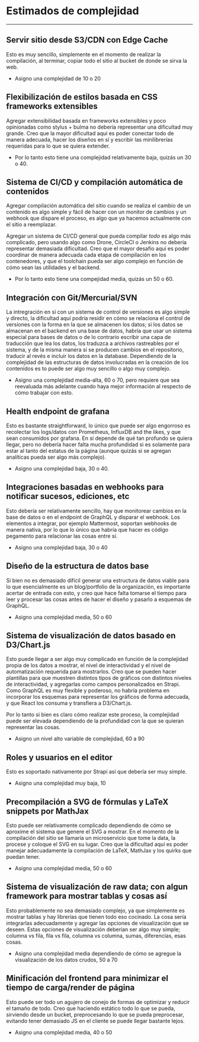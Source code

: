 # Estimados de complejidad

---

## Servir sitio desde S3/CDN con Edge Cache

Esto es muy sencillo, simplemente en el momento de realizar la compilación, al terminar, copiar todo el sitio al bucket de donde se sirva la web.

- Asigno una complejidad de 10 o 20

## Flexibilización de estilos basada en CSS frameworks extensibles

Agregar extensibilidad basada en frameworks extensibles y poco opinionadas como stylus + bulma no debería representar una dificultad muy grande.
Creo que la mayor dificultad aquí es poder conectar todo de manera adecuada, hacer los diseños en sí y escribir las minilibrerías requeridas para lo que se quiera extender.

- Por lo tanto esto tiene una complejidad relativamente baja, quizás un 30 o 40.

## Sistema de CI/CD y compilación automática de contenidos

Agregar compilación automática del sitio cuando se realiza el cambio de un contenido es algo simple y fácil de hacer con un monitor de cambios y un webhook que dispare el proceso, es algo que ya hacemos actualmente con el sitio a reemplazar.

Agregar un sistema de CI/CD general que pueda compilar _todo_ es algo más complicado, pero usando algo como Drone, CircleCI o Jenkins no debería representar demasiada dificultad. Creo que el mayor desafío aquí es poder coordinar de manera adecuada cada etapa de compilación en los contenedores, y que el toolchain pueda ser algo complejo en función de cómo sean las utilidades y el backend.

- Por lo tanto esto tiene una compejidad media, quizás un 50 o 60.

## Integración con Git/Mercurial/SVN

La intregración en sí con un sistema de control de versiones es algo simple y directo, la dificultad aquí podría residir en cómo se relaciona el control de versiones con la forma en la que se almacenen los datos; si los datos se almacenan en el backend en una base de datos, habría que usar un sistema especial para bases de datos o de lo contrario escribir una capa de traducción que lea los datos, los traduzca a archivos rastreables por el sistema, y de la misma manera si se producen cambios en el repositorio, traducir al revés e incluir los datos en la database. Dependiendo de la complejidad de las estructuras de datos involucradas en la creación de los contenidos es to puede ser algo muy sencillo o algo muy complejo.

- Asigno una complejidad media-alta, 60 o 70, pero requiere que sea reevaluada más adelante cuando haya mejor información al respecto de cómo trabajar con esto.

## Health endpoint de grafana

Esto es bastante straightforward, lo único que puede ser algo engorroso es recolectar los logs/datos con Prometheus, InfluxDB and the likes, y que sean consumidos por grafana. En sí depende de qué tan profundo se quiera llegar, pero no debería hacer falta mucha profundidad si es solamente para estar al tanto del estatus de la página (aunque quizás si se agregan analíticas pueda ser algo más complejo).

- Asigno una complejidad baja, 30 o 40.

## Integraciones basadas en webhooks para notificar sucesos, ediciones, etc

Esto debería ser relativamente sencillo, hay que monitorear cambios en la base de datos o en el endpoint de GraphQL y disparar el webhook. Los elementos a integrar, por ejemplo Mattermost, soportan webhooks de manera nativa, por lo que lo único que habría que hacer es código pegamento para relacionar las cosas entre sí.

- Asigno una complejidad baja, 30 o 40

## Diseño de la estructura de datos base

Si bien no es demasiado difícil generar una estructura de datos viable para lo que esencialmente es un blog/portfolio de la organización, es importante acertar de entrada con esto, y creo que hace falta tomarse el tiempo para leer y procesar las cosas antes de hacer el diseño y pasarlo a esquemas de GraphQL.

- Asigno una complejidad media, 50 o 60

## Sistema de visualización de datos basado en D3/Chart.js

Esto puede llegar a ser algo muy complicado en función de la complejidad propia de los datos a mostrar, el nivel de interactividad y el nivel de automatización requerida para mostrarlos. Creo que se pueden hacer plantillas para que muestren distintos tipos de gráficos con distintos niveles de interactividad, y agregarlas como campos personalizados en Strapi. Como GraphQL es muy flexible y poderoso, no habría problema en incorporar los esquemas para representar los gráficos de forma adecuada, y que React los consuma y transfiera a D3/Chart.js.

Por lo tanto si bien es claro cómo realizar este proceso, la complejidad puede ser elevada dependiendo de la profundidad con la que se quieran representar las cosas.

- Asigno un nivel alto variable de complejidad, 60 a 90

## Roles y usuarios en el editor

Esto es soportado nativamente por Strapi así que debería ser muy simple.

- Asigno una complejidad muy baja, 10

## Precompilación a SVG de fórmulas y LaTeX snippets por MathJax

Esto puede ser relativamente complicado dependiendo de cómo se aproxime el sistema que genere el SVG a mostrar. En el momento de la compilación del sitio se llamaría un microservicio que tome la data, la procese y coloque el SVG en su lugar. Creo que la dificultad aquí es poder manejar adecuadamente la compilación de LaTeX, MathJax y los quirks que puedan tener.

- Asigno una complejidad media, 50 o 60

## Sistema de visualización de raw data; con algun framework para mostrar tablas y cosas así

Esto probablemente no sea demasiado complejo, ya que simplemente es mostrar tablas y hay librerías que tienen todo eso cocinado. La cosa sería integrarlas adecuadamente y agregar las opciones de visualización que se deseen. Estas opciones de visualización deberían ser algo muy simple; columna vs fila, fila vs fila, columna vs columna, sumas, diferencias, esas cosas.

- Asigno una complejidad media dependiendo de cómo se agregue la visualización de los datos crudos, 50 a 70

## Minificación del frontend para minimizar el tiempo de carga/render de página

Esto puede ser todo un agujero de conejo de formas de optimizar y reducir el tamaño de todo. Creo que haciendo estático todo lo que se pueda, sirviendo desde un bucket, preprocesando lo que se pueda preprocesar, evitando tener demasiado JS en el cliente se puede llegar bastante lejos.

- Asigno una complejidad media, 40 o 50
